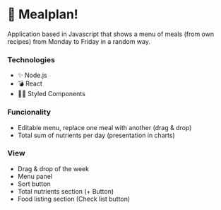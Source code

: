 # 🌱 Mealplan!
Application based in Javascript that shows a menu of meals (from own recipes) from Monday to Friday in a random way.

### Technologies
* ✨ Node.js
* 💣 React
* 💅🏾 Styled Components

### Funcionality
* Editable menu, replace one meal with another (drag & drop)
* Total sum of nutrients per day (presentation in charts)

### View
* Drag & drop of the week
* Menu panel
* Sort button
* Total nutrients section (+ Button)
* Food listing section (Check list button)